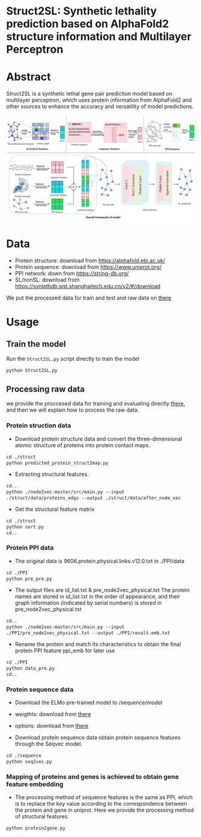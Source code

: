# Struct2SL: Synthetic lethality prediction based on AlphaFold2 structure information and Multilayer Perceptron
# Abstract
Struct2SL is a synthetic lethal gene pair prediction model based on multilayer perceptron, which uses protein information from AlphaFold2 and other sources to enhance the accuracy and versatility of model predictions.


![image](https://github.com/hyr-hit/Struct2SL/blob/main/image/FRAME.jpg)

# Data
- Protein structure: download from https://alphafold.ebi.ac.uk/
- Protein sequence: download from https://www.uniprot.org/
- PPI network: down from https://string-db.org/
- SL/nonSL: download from https://synlethdb.sist.shanghaitech.edu.cn/v2/#/download
  
We put the processed data for train and test and raw data on [there](https://figshare.com/account/home#/projects/235232)


# Usage
## Train the model
Run the ``Struct2SL.py`` script directly to train the model
 ```python
 python Struct2SL.py
 ``` 

## Processing raw data
we provide the proccesed data for training and evaluating directly [there](https://figshare.com/account/home#/projects/235232), and then we will explain how to process the raw data.
### Protein struction data
- Download protein structure data and convert the three-dimensional atomic structure of proteins into protein contact maps.
```
cd ./struct
python predicted_protein_struct2map.py
```
- Extracting structural features.
```
cd..
python ./node2vec-master/src/main.py --input ./struct/data/proteins_edgs --output ./struct/data/after_node_vec
```
- Get the structural feature matrix
```
cd ./struct
python sort.py
cd..
```

### Protein PPI data
- The original data is 9606.protein.physical.links.v12.0.txt in ./PPI/data
```
cd ./PPI
python pre_pre.py
```
- The output files are id_list.txt & pre_node2vec_physical.txt
The protein names are stored in id_list.txt in the order of appearance, and their graph information (indicated by serial numbers) is stored in pre_node2vec_physical.txt
```
cd..
python ./node2vec-master/src/main.py --input ./PPI/pre_node2vec_physical.txt --output ./PPI/result.emb.txt
```
- Rename the protein and match its characteristics to obtain the final protein PPI feature ppi_emb for later use
```
cd ./PPI
python data_pre.py
cd..
```

### Protein sequence data
- Download the ELMo pre-trained model to /sequence/model
- weigthts: download from [there](https://s3-us-west-2.amazonaws.com/allennlp/models/elmo/2x4096_512_2048cnn_2xhighway/elmo_2x4096_512_2048cnn_2xhighway_weights.hdf5)
- options: download from [there](https://s3-us-west-2.amazonaws.com/allennlp/models/elmo/2x4096_512_2048cnn_2xhighway/elmo_2x4096_512_2048cnn_2xhighway_options.json)

- Download protein sequence data obtain protein sequence features through the Seqvec model.
```
cd ./sequence
python seq2vec.py
```

### Mapping of proteins and genes is achieved to obtain gene feature embedding
- The processing method of sequence features is the same as PPI, which is to replace the key value according to the correspondence between the protein and gene in uniprot. Here we provide the processing method of structural features.
```
python protein2gene.py
```
